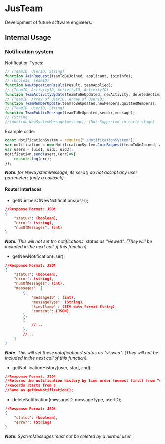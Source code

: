 # JusTeam
Development of future software engineers.

## Internal Usage

### Notification system

Notification Types:

```javascript
// (TeamID, UserID, String)
function JoinRequest(teamToBeJoined, applicant, joinInfo);
// (boolean, TeamID)
function NewAppcationResult(result, teamApplied);
// (TeamID, ActivityID, ActivityID, ActivityID)
function TeamActivityUpdate(teamToBeUpdated, newActivity, deletedActivity, editedActivity);
// (TeamID, Array of UserID, Array of UserID)
function TeamMemberUpdate(teamToBeUpdated,newMembers,quittedMembers);
// (TeamID, UserID, String)
function TeamPublicMessage(teamToBeUpdated,sender,message);
// (String)
//function NewSystemMessage(message); (Not Supported in early stage)
```

Example code:

```javascript
const NotificationSystem = require("./NotificationSystem");
var notification = new NotificationSystem.JoinRequest(teamToBeJoined, applicant,joinInfo);
var users = [uid1, uid2, uid3];
notification.send(users,(err)=>{
    console.log(err);
});
```

*__Note__: for NewSystemMessage, its send() do not accept any user parameters (only a callback).*

#### Router Interfaces

* getNumberOfNewNotifications(user);
```json
//Response Format: JSON
{
    "status": (boolean),
    "error": (string),
    "numOfMessages": (int)
}
```
*__Note:__ This will not set the notifications' status as "viewed". (They will be included in the next call of this function).*

* getNewNotification(user);

```json
//Response Format: JSON
{
    "status": (boolean),
    "error": (string),
    "numOfMessages": (int),
    "messages": [
        {
            "messageID" : (int),
            "messageType": (String),
            "timeStamp" : (ISO date format String),
            "content": (JSON),
        },
        {
            //...
        },
        //...
    ]
}
```

*__Note__: This will set these notofications' status as "viewed". (They will not be included in the next call of this function).*

* getNotificationHistory(user, start, end);
```json
//Response Format: JSON
//Returns the notification history by time order (newest first) from "start" (included) to "end" (included)
//Records starts from 0
//Same as getNewNotification();
```

* deleteNotification(messageID, messageType, userID);

```json
//Response Format: JSON
{
    "status": (boolean),
    "error": (String)
}
```

*__Note__: SystemMessages must not be deleted by a normal user.*